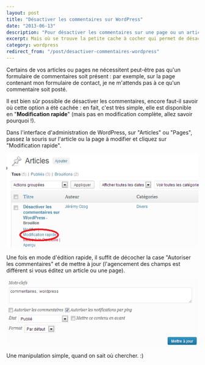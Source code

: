 ```yaml
---
layout: post
title: "Désactiver les commentaires sur WordPress"
date: "2013-06-13"
description: "Pour désactiver les commentaires sur une page ou un article Wordpress, il suffit de décocher la bonne case au bon endroit."
excerpt: Mais où se trouve la petite cache à cocher qui permet de désactiver les commentaires sur Wordpress ?
category: wordpress
redirect_from: "/post/desactiver-commentaires-wordpress"
---
```


Certains de vos articles ou pages ne nécessitent peut-être pas qu'un formulaire de commentaires soit présent : par exemple, sur la page contenant mon formulaire de contact, je ne m'attends pas à ce qu'un commentaire soit posté.

Il est bien sûr possible de désactiver les commentaires, encore faut-il savoir où cette option a été cachée : en fait, c'est très simple, elle est disponible en "**Modification rapide**" (mais pas en modification complète, allez savoir pourquoi !).

Dans l'interface d'administration de WordPress, sur "Articles" ou "Pages", passez la souris sur l'article ou la page à modifier et cliquez sur "Modification rapide".

![Cliquez sur Modification rapide](/img/uploads/clic_modification_rapide.png)

Une fois en mode d'édition rapide, il suffit de décocher la case "Autoriser les commentaires" et de mettre à jour (l'agencement des champs est différent si vous éditez un article ou une page).

![Décochez la case Autoriser les commentaires](/img/uploads/decocher_autoriser_commentaires.png)

Une manipulation simple, quand on sait où chercher. :)
